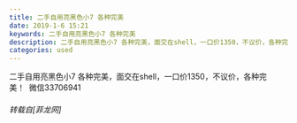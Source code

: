 ```yaml
---
title: 二手自用亮黑色小7 各种完美
date: 2019-1-6 15:21
keywords: 二手自用亮黑色小7 各种完美
description: 二手自用亮黑色小7 各种完美，面交在shell，一口价1350，不议价，各种完美！  微信33706941
categories: used
---
```

<td class="t_f" id="postmessage_2626355">

二手自用亮黑色小7 各种完美，面交在shell，一口价1350，不议价，各种完美！  微信33706941</td>
###### 转载自[菲龙网]